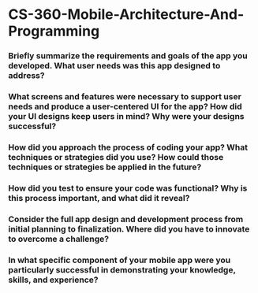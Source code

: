 # CS-360-Mobile-Architecture-And-Programming


### Briefly summarize the requirements and goals of the app you developed. What user needs was this app designed to address?

### What screens and features were necessary to support user needs and produce a user-centered UI for the app? How did your UI designs keep users in mind? Why were your designs successful?

### How did you approach the process of coding your app? What techniques or strategies did you use? How could those techniques or strategies be applied in the future?

### How did you test to ensure your code was functional? Why is this process important, and what did it reveal?

### Consider the full app design and development process from initial planning to finalization. Where did you have to innovate to overcome a challenge?

### In what specific component of your mobile app were you particularly successful in demonstrating your knowledge, skills, and experience?
